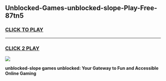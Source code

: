 
## Unblocked-Games-unblocked-slope-Play-Free-87tn5
<h3>
<a href="https://premium76.site?title=unblocked-slope&ref=12A">CLICK TO PLAY</a></h3>
<hr>

<h3>
<a href="https://premium76.site?title=unblocked-slope&ref=12A">CLICK 2 PLAY</a>
  
</h3>

<a href="https://premium76.site?title=unblocked-slope&ref=12A"><img src="https://clearcache.store/games.png"></a>


**unblocked-slope games unblocked: Your Gateway to Fun and Accessible Online Gaming**
